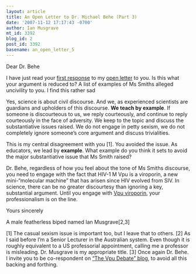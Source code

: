 ```yaml
---
layout: article
title: An Open Letter to Dr. Michael Behe (Part 3)
date: '2007-11-12 17:17:43 -0700'
author: Ian Musgrave
mt_id: 3392
blog_id: 2
post_id: 3392
basename: an_open_letter_5
---
```

Dear Dr. Behe

I have just read your [ first response](http://www.amazon.com/gp/blog/post/PLNK2OTVLP47ECD7X)  to my [ open letter]( http://pandasthumb.org/archives/2007/10/an-open-letter-3.html) to you. Is this what your argument is reduced to? A list of examples of Ms Smiths alleged uncivility to you. I find this rather sad

Yes, science is about civil discourse. And we, as experienced scientists are guardians and upholders of this discourse. **We teach by example**. If someone is discourteous to us, we reply courteously, and continue to reply courteously in the face of adversity. We keep to the topic and discuss the substantiative issues raised. We do not engage in petty sexism, we do not completely ignore someone’s core argument and discuss trivialities.

This is my central disagreement with you \[1\]. You avoided the issue. As educators, we lead by **example**. What example do you think it sets to avoid the major substantiative issue that Ms Smith raised?

Dr. Behe, regardless of how you feel about the tone of Ms Smiths discourse, you need to engage with the fact that HIV-1 M Vpu is a viroporin, a new mini-“molecular machine” that has arisen since HIV evolved from SIV.  In science, there can be no greater discourtesy than ignoring a key, substantial argument. Until you engage with [Vpu viroporin](http://pandasthumb.org/archives/2007/11/an-open-letter-4.html), your professionalism is on the line.

Yours sincerely

A male featherless biped named Ian Musgrave\[2,3\]

\[1\] The casual sexism issue is important too, but I leave that to others.
\[2\] As I said before I’m a Senior Lecturer in the Australian system. Even though it is roughly equivalent to a US professorial appointment, calling me a professor is misleading. Dr. Musgrave is my appropriate title.
\[3\] Once again Dr. Behe. I invite you to be co-respondent on [ “The Vpu Debate” blog](http://vpudebate.blogspot.com/), to avoid all this backing and forthing.
